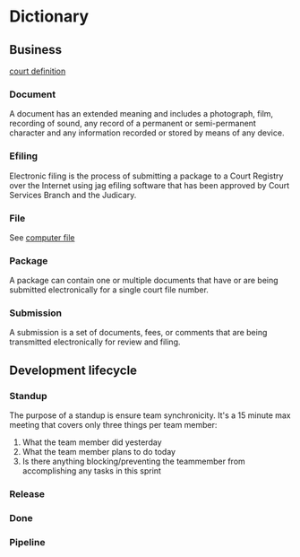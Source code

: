 # Dictionary

## Business

[court definition](http://www.bclaws.ca/civix/document/id/complete/statreg/168_2009_01#subrule_d2e71)

### Document

A document has an extended meaning and includes a photograph, film, recording of sound, any record of a permanent or semi-permanent character and any information recorded or stored by means of any device.

### Efiling

Electronic filing is the process of submitting a package to a Court Registry over the Internet using jag efiling software that has been approved by Court Services Branch and the Judicary.

### File

See [computer file](https://en.wikipedia.org/wiki/Computer%20file)

### Package

A package can contain one or multiple documents that have or are being submitted electronically for a single court file number.

### Submission

A submission is a set of documents, fees, or comments that are being transmitted electronically for review and filing.

## Development lifecycle

### Standup
The purpose of a standup is ensure team synchronicity.  It's a 15 minute max meeting that covers only three things per team member:

1. What the team member did yesterday
1. What the team member plans to do today
1. Is there anything blocking/preventing the teammember from accomplishing any tasks in this sprint

### Release

### Done

### Pipeline

